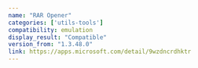 ```yaml
---
name: "RAR Opener"
categories: ['utils-tools']
compatibility: emulation
display_result: "Compatible"
version_from: "1.3.48.0"
link: https://apps.microsoft.com/detail/9wzdncrdhktr
---
```


